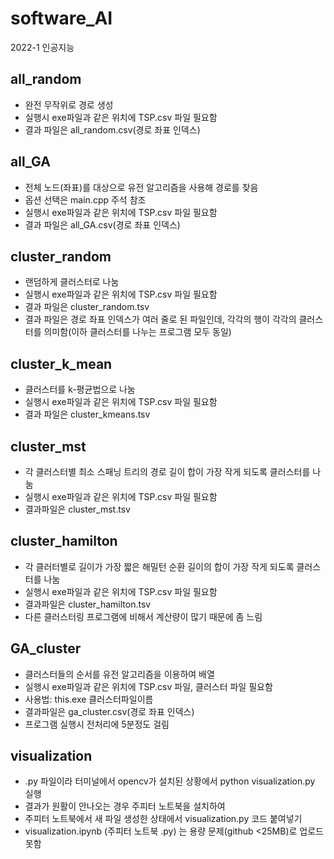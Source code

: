 # software_AI
2022-1 인공지능

## all_random
* 완전 무작위로 경로 생성
* 실행시 exe파일과 같은 위치에 TSP.csv 파일 필요함
* 결과 파일은 all_random.csv(경로 좌표 인덱스)
## all_GA
* 전체 노드(좌표)를 대상으로 유전 알고리즘을 사용해 경로를 찾음
* 옵션 선택은 main.cpp 주석 참조
* 실행시 exe파일과 같은 위치에 TSP.csv 파일 필요함
* 결과 파일은 all_GA.csv(경로 좌표 인덱스)
## cluster_random
* 랜덤하게 클러스터로 나눔
* 실행시 exe파일과 같은 위치에 TSP.csv 파일 필요함
* 결과 파일은 cluster_random.tsv
* 결과 파일은 경로 좌표 인덱스가 여러 줄로 된 파일인데, 각각의 행이 각각의 클러스터를 의미함(이하 클러스터를 나누는 프로그램 모두 동일)
## cluster_k_mean
* 클러스터를 k-평균법으로 나눔
* 실행시 exe파일과 같은 위치에 TSP.csv 파일 필요함
* 결과 파일은 cluster_kmeans.tsv
## cluster_mst
* 각 클러스터별 최소 스패닝 트리의 경로 길이 합이 가장 작게 되도록 클러스터를 나눔
* 실행시 exe파일과 같은 위치에 TSP.csv 파일 필요함
* 결과파일은 cluster_mst.tsv
## cluster_hamilton
* 각 클러터별로 길이가 가장 짧은 해밀턴 순환 길이의 합이 가장 작게 되도록 클러스터를 나눔
* 실행시 exe파일과 같은 위치에 TSP.csv 파일 필요함
* 결과파일은 cluster_hamilton.tsv
* 다른 클러스터링 프로그램에 비해서 계산량이 많기 때문에 좀 느림
## GA_cluster
* 클러스터들의 순서를 유전 알고리즘을 이용하여 배열
* 실행시 exe파일과 같은 위치에 TSP.csv 파일, 클러스터 파일 필요함
* 사용법: this.exe 클러스터파일이름
* 결과파일은 ga_cluster.csv(경로 좌표 인덱스)
* 프로그램 실행시 전처리에 5분정도 걸림

## visualization
* .py 파일이라 터미널에서 opencv가 설치된 상황에서 python visualization.py 실행
* 결과가 원활이 안나오는 경우 주피터 노트북을 설치하여
* 주피터 노트북에서 새 파일 생성한 상태에서 visualization.py 코드 붙여넣기
* visualization.ipynb (주피터 노트북 .py) 는 용량 문제(github <25MB)로 업로드 못함
